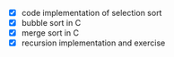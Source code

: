 - [x] code implementation of selection sort
- [x] bubble sort in C
- [x] merge sort in C
- [x] recursion implementation and exercise